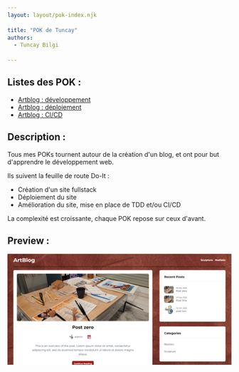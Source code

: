 ```yaml
---
layout: layout/pok-index.njk

title: "POK de Tuncay"
authors:
  - Tuncay Bilgi

---
```

## Listes des POK : 

- [Artblog : développement](./temps-1/)
- [Artblog : déploiement](./temps-2/)
- [Artblog : CI/CD](./temps-3/)

## Description :

Tous mes POKs tournent autour de la création d'un blog, et ont pour but d'apprendre le développement web.

Ils suivent la feuille de route Do-It : 

- Création d'un site fullstack
- Déploiement du site
- Amélioration du site, mise en place de TDD et/ou CI/CD

La complexité est croissante, chaque POK repose sur ceux d'avant.

## Preview :

<img src="https://raw.githubusercontent.com/do-it-ecm/promo-2022-2023/main/Bilgi-Tuncay/pok/artblog-front-cover.png" alt="preview" />
